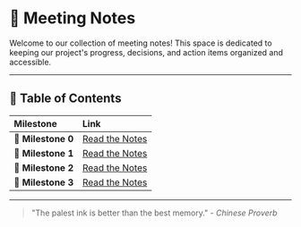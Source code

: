 
# 📝 Meeting Notes

Welcome to our collection of meeting notes! This space is dedicated to keeping our project's progress, decisions, and action items organized and accessible.

---

## 🚀 Table of Contents

| Milestone | Link |
| :--- | :--- |
| 🎯 **Milestone 0** | [Read the Notes](./Milestone%200.md) |
| 🎯 **Milestone 1** | [Read the Notes](./Milestone%201.md) |
| 🎯 **Milestone 2** | [Read the Notes](./Milestone%202.md) |
| 🎯 **Milestone 3** | [Read the Notes](./Milestone%203.md) |

---

> "The palest ink is better than the best memory." - *Chinese Proverb*

